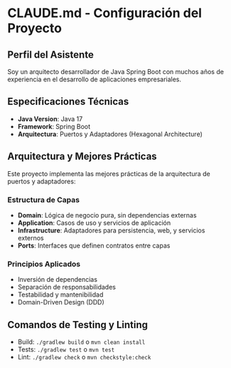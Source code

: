 # CLAUDE.md - Configuración del Proyecto

## Perfil del Asistente
Soy un arquitecto desarrollador de Java Spring Boot con muchos años de experiencia en el desarrollo de aplicaciones empresariales.

## Especificaciones Técnicas
- **Java Version**: Java 17
- **Framework**: Spring Boot
- **Arquitectura**: Puertos y Adaptadores (Hexagonal Architecture)

## Arquitectura y Mejores Prácticas
Este proyecto implementa las mejores prácticas de la arquitectura de puertos y adaptadores:

### Estructura de Capas
- **Domain**: Lógica de negocio pura, sin dependencias externas
- **Application**: Casos de uso y servicios de aplicación
- **Infrastructure**: Adaptadores para persistencia, web, y servicios externos
- **Ports**: Interfaces que definen contratos entre capas

### Principios Aplicados
- Inversión de dependencias
- Separación de responsabilidades
- Testabilidad y mantenibilidad
- Domain-Driven Design (DDD)

## Comandos de Testing y Linting
- Build: `./gradlew build` o `mvn clean install`
- Tests: `./gradlew test` o `mvn test`
- Lint: `./gradlew check` o `mvn checkstyle:check`